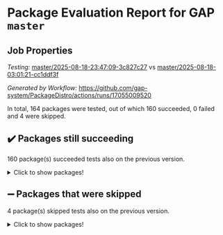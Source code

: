 # Package Evaluation Report for GAP `master`

## Job Properties

*Testing:* [master/2025-08-18-23:47:09-3c827c27](https://github.com/gap-system/PackageDistro/blob/data/reports/master/2025-08-18-23:47:09-3c827c27) vs [master/2025-08-18-03:01:21-cc1ddf3f](https://github.com/gap-system/PackageDistro/blob/data/reports/master/2025-08-18-03:01:21-cc1ddf3f)

*Generated by Workflow:* https://github.com/gap-system/PackageDistro/actions/runs/17055009520

In total, 164 packages were tested, out of which 160 succeeded, 0 failed and 4 were skipped.

## :heavy_check_mark: Packages still succeeding

160 package(s) succeeded tests also on the previous version.
<details><summary>Click to show packages!</summary>

- 4ti2interface 2024.11-01 [(success)](https://github.com/gap-system/PackageDistro/actions/runs/17055009520/job/48351224916)
- ace 5.7.0 [(success)](https://github.com/gap-system/PackageDistro/actions/runs/17055009520/job/48351224856)
- aclib 1.3.2 [(success)](https://github.com/gap-system/PackageDistro/actions/runs/17055009520/job/48351224862)
- agt 0.3.1 [(success)](https://github.com/gap-system/PackageDistro/actions/runs/17055009520/job/48351224866)
- alco 1.1.1 [(success)](https://github.com/gap-system/PackageDistro/actions/runs/17055009520/job/48351224863)
- alnuth 3.2.1 [(success)](https://github.com/gap-system/PackageDistro/actions/runs/17055009520/job/48351224870)
- anupq 3.3.1 [(success)](https://github.com/gap-system/PackageDistro/actions/runs/17055009520/job/48351224881)
- atlasrep 2.1.9 [(success)](https://github.com/gap-system/PackageDistro/actions/runs/17055009520/job/48351224873)
- autodoc 2025.05.09 [(success)](https://github.com/gap-system/PackageDistro/actions/runs/17055009520/job/48351224871)
- automata 1.16 [(success)](https://github.com/gap-system/PackageDistro/actions/runs/17055009520/job/48351224879)
- automgrp 1.3.3 [(success)](https://github.com/gap-system/PackageDistro/actions/runs/17055009520/job/48351224884)
- autpgrp 1.11.1 [(success)](https://github.com/gap-system/PackageDistro/actions/runs/17055009520/job/48351224872)
- cap 2025.08-02 [(success)](https://github.com/gap-system/PackageDistro/actions/runs/17055009520/job/48351224895)
- caratinterface 2.3.7 [(success)](https://github.com/gap-system/PackageDistro/actions/runs/17055009520/job/48351224900)
- cddinterface 2025.06.24 [(success)](https://github.com/gap-system/PackageDistro/actions/runs/17055009520/job/48351224945)
- circle 1.6.6 [(success)](https://github.com/gap-system/PackageDistro/actions/runs/17055009520/job/48351224911)
- classicpres 1.22 [(success)](https://github.com/gap-system/PackageDistro/actions/runs/17055009520/job/48351224902)
- cohomolo 1.6.11 [(success)](https://github.com/gap-system/PackageDistro/actions/runs/17055009520/job/48351224927)
- congruence 1.2.7 [(success)](https://github.com/gap-system/PackageDistro/actions/runs/17055009520/job/48351224940)
- corefreesub 0.6 [(success)](https://github.com/gap-system/PackageDistro/actions/runs/17055009520/job/48351224954)
- corelg 1.57 [(success)](https://github.com/gap-system/PackageDistro/actions/runs/17055009520/job/48351224978)
- crime 1.6 [(success)](https://github.com/gap-system/PackageDistro/actions/runs/17055009520/job/48351224939)
- crisp 1.4.8 [(success)](https://github.com/gap-system/PackageDistro/actions/runs/17055009520/job/48351224948)
- crypting 0.10.6 [(success)](https://github.com/gap-system/PackageDistro/actions/runs/17055009520/job/48351224946)
- cryst 4.1.29 [(success)](https://github.com/gap-system/PackageDistro/actions/runs/17055009520/job/48351224971)
- crystcat 1.1.10 [(success)](https://github.com/gap-system/PackageDistro/actions/runs/17055009520/job/48351224960)
- ctbllib 1.3.11 [(success)](https://github.com/gap-system/PackageDistro/actions/runs/17055009520/job/48351224969)
- cubefree 1.20 [(success)](https://github.com/gap-system/PackageDistro/actions/runs/17055009520/job/48351224970)
- curlinterface 2.4.2 [(success)](https://github.com/gap-system/PackageDistro/actions/runs/17055009520/job/48351224968)
- cvec 2.8.4 [(success)](https://github.com/gap-system/PackageDistro/actions/runs/17055009520/job/48351224958)
- datastructures 0.3.3 [(success)](https://github.com/gap-system/PackageDistro/actions/runs/17055009520/job/48351224982)
- deepthought 1.0.9 [(success)](https://github.com/gap-system/PackageDistro/actions/runs/17055009520/job/48351224951)
- design 1.8.2 [(success)](https://github.com/gap-system/PackageDistro/actions/runs/17055009520/job/48351224977)
- difsets 2.3.1 [(success)](https://github.com/gap-system/PackageDistro/actions/runs/17055009520/job/48351224995)
- digraphs 1.10.0 [(success)](https://github.com/gap-system/PackageDistro/actions/runs/17055009520/job/48351224989)
- edim 1.3.8 [(success)](https://github.com/gap-system/PackageDistro/actions/runs/17055009520/job/48351224979)
- example 4.4.1 [(success)](https://github.com/gap-system/PackageDistro/actions/runs/17055009520/job/48351224981)
- examplesforhomalg 2023.10-01 [(success)](https://github.com/gap-system/PackageDistro/actions/runs/17055009520/job/48351225061)
- factint 1.6.3 [(success)](https://github.com/gap-system/PackageDistro/actions/runs/17055009520/job/48351224973)
- ferret 1.0.14 [(success)](https://github.com/gap-system/PackageDistro/actions/runs/17055009520/job/48351224976)
- fga 1.5.0 [(success)](https://github.com/gap-system/PackageDistro/actions/runs/17055009520/job/48351225065)
- fining 1.5.6 [(success)](https://github.com/gap-system/PackageDistro/actions/runs/17055009520/job/48351225023)
- float 1.0.7 [(success)](https://github.com/gap-system/PackageDistro/actions/runs/17055009520/job/48351225002)
- format 1.4.4 [(success)](https://github.com/gap-system/PackageDistro/actions/runs/17055009520/job/48351225012)
- forms 1.2.13 [(success)](https://github.com/gap-system/PackageDistro/actions/runs/17055009520/job/48351224991)
- fplsa 1.2.6 [(success)](https://github.com/gap-system/PackageDistro/actions/runs/17055009520/job/48351224999)
- fr 2.4.13 [(success)](https://github.com/gap-system/PackageDistro/actions/runs/17055009520/job/48351225003)
- francy 2.0.3 [(success)](https://github.com/gap-system/PackageDistro/actions/runs/17055009520/job/48351225013)
- fwtree 1.3 [(success)](https://github.com/gap-system/PackageDistro/actions/runs/17055009520/job/48351225075)
- gapdoc 1.6.7 [(success)](https://github.com/gap-system/PackageDistro/actions/runs/17055009520/job/48351225026)
- gauss 2024.11-01 [(success)](https://github.com/gap-system/PackageDistro/actions/runs/17055009520/job/48351224998)
- gaussforhomalg 2024.08-01 [(success)](https://github.com/gap-system/PackageDistro/actions/runs/17055009520/job/48351224996)
- gbnp 1.1.0 [(success)](https://github.com/gap-system/PackageDistro/actions/runs/17055009520/job/48351225008)
- generalizedmorphismsforcap 2025.07-01 [(success)](https://github.com/gap-system/PackageDistro/actions/runs/17055009520/job/48351225032)
- genss 1.6.9 [(success)](https://github.com/gap-system/PackageDistro/actions/runs/17055009520/job/48351225006)
- gradedmodules 2024.12-01 [(success)](https://github.com/gap-system/PackageDistro/actions/runs/17055009520/job/48351225051)
- gradedringforhomalg 2024.07-01 [(success)](https://github.com/gap-system/PackageDistro/actions/runs/17055009520/job/48351225043)
- grape 4.9.2 [(success)](https://github.com/gap-system/PackageDistro/actions/runs/17055009520/job/48351225041)
- groupoids 1.78 [(success)](https://github.com/gap-system/PackageDistro/actions/runs/17055009520/job/48351225025)
- grpconst 2.6.5 [(success)](https://github.com/gap-system/PackageDistro/actions/runs/17055009520/job/48351225027)
- guarana 0.96.3 [(success)](https://github.com/gap-system/PackageDistro/actions/runs/17055009520/job/48351225072)
- guava 3.20 [(success)](https://github.com/gap-system/PackageDistro/actions/runs/17055009520/job/48351225049)
- hap 1.70 [(success)](https://github.com/gap-system/PackageDistro/actions/runs/17055009520/job/48351225040)
- hapcryst 0.1.15 [(success)](https://github.com/gap-system/PackageDistro/actions/runs/17055009520/job/48351225058)
- hecke 1.5.4 [(success)](https://github.com/gap-system/PackageDistro/actions/runs/17055009520/job/48351225044)
- help 4.0 [(success)](https://github.com/gap-system/PackageDistro/actions/runs/17055009520/job/48351225054)
- homalg 2024.01-01 [(success)](https://github.com/gap-system/PackageDistro/actions/runs/17055009520/job/48351225081)
- homalgtocas 2023.11-01 [(success)](https://github.com/gap-system/PackageDistro/actions/runs/17055009520/job/48351225084)
- ibnp 0.15 [(success)](https://github.com/gap-system/PackageDistro/actions/runs/17055009520/job/48351225076)
- idrel 2.48 [(success)](https://github.com/gap-system/PackageDistro/actions/runs/17055009520/job/48351225107)
- images 1.3.3 [(success)](https://github.com/gap-system/PackageDistro/actions/runs/17055009520/job/48351225077)
- inducereduce 1.1 [(success)](https://github.com/gap-system/PackageDistro/actions/runs/17055009520/job/48351225099)
- intpic 0.4.0 [(success)](https://github.com/gap-system/PackageDistro/actions/runs/17055009520/job/48351225100)
- io 4.9.3 [(success)](https://github.com/gap-system/PackageDistro/actions/runs/17055009520/job/48351225096)
- io_forhomalg 2023.02-04 [(success)](https://github.com/gap-system/PackageDistro/actions/runs/17055009520/job/48351225073)
- irredsol 1.4.4 [(success)](https://github.com/gap-system/PackageDistro/actions/runs/17055009520/job/48351225108)
- json 2.2.3 [(success)](https://github.com/gap-system/PackageDistro/actions/runs/17055009520/job/48351225176)
- jupyterkernel 1.5.1 [(success)](https://github.com/gap-system/PackageDistro/actions/runs/17055009520/job/48351225094)
- jupyterviz 1.5.6 [(success)](https://github.com/gap-system/PackageDistro/actions/runs/17055009520/job/48351225104)
- kan 1.37 [(success)](https://github.com/gap-system/PackageDistro/actions/runs/17055009520/job/48351225101)
- kbmag 1.5.11 [(success)](https://github.com/gap-system/PackageDistro/actions/runs/17055009520/job/48351225105)
- laguna 3.9.7 [(success)](https://github.com/gap-system/PackageDistro/actions/runs/17055009520/job/48351225111)
- liealgdb 2.2.1 [(success)](https://github.com/gap-system/PackageDistro/actions/runs/17055009520/job/48351225113)
- liepring 2.9.1 [(success)](https://github.com/gap-system/PackageDistro/actions/runs/17055009520/job/48351225124)
- liering 2.4.2 [(success)](https://github.com/gap-system/PackageDistro/actions/runs/17055009520/job/48351225123)
- linearalgebraforcap 2025.07-03 [(success)](https://github.com/gap-system/PackageDistro/actions/runs/17055009520/job/48351225115)
- lins 0.9 [(success)](https://github.com/gap-system/PackageDistro/actions/runs/17055009520/job/48351225129)
- localizeringforhomalg 2023.10-01 [(success)](https://github.com/gap-system/PackageDistro/actions/runs/17055009520/job/48351225109)
- loops 3.4.4 [(success)](https://github.com/gap-system/PackageDistro/actions/runs/17055009520/job/48351225103)
- lpres 1.1.1 [(success)](https://github.com/gap-system/PackageDistro/actions/runs/17055009520/job/48351225114)
- majoranaalgebras 1.5.2 [(success)](https://github.com/gap-system/PackageDistro/actions/runs/17055009520/job/48351225117)
- mapclass 1.4.6 [(success)](https://github.com/gap-system/PackageDistro/actions/runs/17055009520/job/48351225151)
- matgrp 0.71 [(success)](https://github.com/gap-system/PackageDistro/actions/runs/17055009520/job/48351225186)
- matricesforhomalg 2024.11-02 [(success)](https://github.com/gap-system/PackageDistro/actions/runs/17055009520/job/48351225121)
- modisom 3.0.0 [(success)](https://github.com/gap-system/PackageDistro/actions/runs/17055009520/job/48351225160)
- modulepresentationsforcap 2025.06-02 [(success)](https://github.com/gap-system/PackageDistro/actions/runs/17055009520/job/48351225147)
- modules 2024.12-01 [(success)](https://github.com/gap-system/PackageDistro/actions/runs/17055009520/job/48351225162)
- monoidalcategories 2025.07-07 [(success)](https://github.com/gap-system/PackageDistro/actions/runs/17055009520/job/48351225144)
- nconvex 2024.12-01 [(success)](https://github.com/gap-system/PackageDistro/actions/runs/17055009520/job/48351225157)
- nilmat 1.4.2 [(success)](https://github.com/gap-system/PackageDistro/actions/runs/17055009520/job/48351225134)
- nock 1.5 [(success)](https://github.com/gap-system/PackageDistro/actions/runs/17055009520/job/48351225138)
- normalizinterface 1.4.1 [(success)](https://github.com/gap-system/PackageDistro/actions/runs/17055009520/job/48351225141)
- nq 2.5.11 [(success)](https://github.com/gap-system/PackageDistro/actions/runs/17055009520/job/48351225153)
- numericalsgps 1.4.0 [(success)](https://github.com/gap-system/PackageDistro/actions/runs/17055009520/job/48351225181)
- openmath 11.5.3 [(success)](https://github.com/gap-system/PackageDistro/actions/runs/17055009520/job/48351225180)
- orb 5.0.1 [(success)](https://github.com/gap-system/PackageDistro/actions/runs/17055009520/job/48351225152)
- packagemanager 1.6.3 [(success)](https://github.com/gap-system/PackageDistro/actions/runs/17055009520/job/48351225156)
- patternclass 2.4.5 [(success)](https://github.com/gap-system/PackageDistro/actions/runs/17055009520/job/48351225148)
- permut 2.0.5 [(success)](https://github.com/gap-system/PackageDistro/actions/runs/17055009520/job/48351225165)
- polenta 1.3.11 [(success)](https://github.com/gap-system/PackageDistro/actions/runs/17055009520/job/48351225182)
- polymaking 0.8.7 [(success)](https://github.com/gap-system/PackageDistro/actions/runs/17055009520/job/48351225149)
- primgrp 3.4.4 [(success)](https://github.com/gap-system/PackageDistro/actions/runs/17055009520/job/48351225212)
- profiling 2.6.2 [(success)](https://github.com/gap-system/PackageDistro/actions/runs/17055009520/job/48351225175)
- qdistrnd 0.9.5 [(success)](https://github.com/gap-system/PackageDistro/actions/runs/17055009520/job/48351225193)
- qpa 1.35 [(success)](https://github.com/gap-system/PackageDistro/actions/runs/17055009520/job/48351225173)
- quagroup 1.8.4 [(success)](https://github.com/gap-system/PackageDistro/actions/runs/17055009520/job/48351225187)
- radiroot 2.9 [(success)](https://github.com/gap-system/PackageDistro/actions/runs/17055009520/job/48351225201)
- rcwa 4.7.1 [(success)](https://github.com/gap-system/PackageDistro/actions/runs/17055009520/job/48351225195)
- rds 1.8 [(success)](https://github.com/gap-system/PackageDistro/actions/runs/17055009520/job/48351225194)
- recog 1.4.4 [(success)](https://github.com/gap-system/PackageDistro/actions/runs/17055009520/job/48351225215)
- repndecomp 1.3.0 [(success)](https://github.com/gap-system/PackageDistro/actions/runs/17055009520/job/48351225229)
- repsn 3.1.2 [(success)](https://github.com/gap-system/PackageDistro/actions/runs/17055009520/job/48351225198)
- resclasses 4.7.3 [(success)](https://github.com/gap-system/PackageDistro/actions/runs/17055009520/job/48351225196)
- ringsforhomalg 2024.11-02 [(success)](https://github.com/gap-system/PackageDistro/actions/runs/17055009520/job/48351225230)
- sco 2023.08-01 [(success)](https://github.com/gap-system/PackageDistro/actions/runs/17055009520/job/48351225216)
- scscp 2.4.3 [(success)](https://github.com/gap-system/PackageDistro/actions/runs/17055009520/job/48351225213)
- semigroups 5.5.3 [(success)](https://github.com/gap-system/PackageDistro/actions/runs/17055009520/job/48351225204)
- sglppow 2.4 [(success)](https://github.com/gap-system/PackageDistro/actions/runs/17055009520/job/48351225206)
- sgpviz 0.999.6 [(success)](https://github.com/gap-system/PackageDistro/actions/runs/17055009520/job/48351225242)
- simpcomp 2.1.14 [(success)](https://github.com/gap-system/PackageDistro/actions/runs/17055009520/job/48351225218)
- singular 2024.06.03 [(success)](https://github.com/gap-system/PackageDistro/actions/runs/17055009520/job/48351225281)
- sl2reps 1.1 [(success)](https://github.com/gap-system/PackageDistro/actions/runs/17055009520/job/48351225255)
- sla 1.6.2 [(success)](https://github.com/gap-system/PackageDistro/actions/runs/17055009520/job/48351225239)
- smallantimagmas 0.4.1 [(success)](https://github.com/gap-system/PackageDistro/actions/runs/17055009520/job/48351225247)
- smallgrp 1.5.4 [(success)](https://github.com/gap-system/PackageDistro/actions/runs/17055009520/job/48351225225)
- smallsemi 0.7.2 [(success)](https://github.com/gap-system/PackageDistro/actions/runs/17055009520/job/48351225222)
- sonata 2.9.6 [(success)](https://github.com/gap-system/PackageDistro/actions/runs/17055009520/job/48351225220)
- sophus 1.27 [(success)](https://github.com/gap-system/PackageDistro/actions/runs/17055009520/job/48351225296)
- sotgrps 1.3 [(success)](https://github.com/gap-system/PackageDistro/actions/runs/17055009520/job/48351225249)
- spinsym 1.5.2 [(success)](https://github.com/gap-system/PackageDistro/actions/runs/17055009520/job/48351225219)
- standardff 1.0 [(success)](https://github.com/gap-system/PackageDistro/actions/runs/17055009520/job/48351225231)
- symbcompcc 1.3.2 [(success)](https://github.com/gap-system/PackageDistro/actions/runs/17055009520/job/48351225240)
- thelma 1.3 [(success)](https://github.com/gap-system/PackageDistro/actions/runs/17055009520/job/48351225269)
- tomlib 1.2.11 [(success)](https://github.com/gap-system/PackageDistro/actions/runs/17055009520/job/48351225280)
- toolsforhomalg 2025.05-01 [(success)](https://github.com/gap-system/PackageDistro/actions/runs/17055009520/job/48351225271)
- toric 1.9.6 [(success)](https://github.com/gap-system/PackageDistro/actions/runs/17055009520/job/48351225258)
- transgrp 3.6.5 [(success)](https://github.com/gap-system/PackageDistro/actions/runs/17055009520/job/48351225261)
- typeset 1.2.3 [(success)](https://github.com/gap-system/PackageDistro/actions/runs/17055009520/job/48351225295)
- ugaly 4.1.3 [(success)](https://github.com/gap-system/PackageDistro/actions/runs/17055009520/job/48351225282)
- unipot 1.6 [(success)](https://github.com/gap-system/PackageDistro/actions/runs/17055009520/job/48351225264)
- unitlib 5.0.0 [(success)](https://github.com/gap-system/PackageDistro/actions/runs/17055009520/job/48351225277)
- utils 0.91 [(success)](https://github.com/gap-system/PackageDistro/actions/runs/17055009520/job/48351225272)
- uuid 0.7 [(success)](https://github.com/gap-system/PackageDistro/actions/runs/17055009520/job/48351225278)
- walrus 0.9991 [(success)](https://github.com/gap-system/PackageDistro/actions/runs/17055009520/job/48351225289)
- wedderga 4.11.1 [(success)](https://github.com/gap-system/PackageDistro/actions/runs/17055009520/job/48351225334)
- wpe 0.8 [(success)](https://github.com/gap-system/PackageDistro/actions/runs/17055009520/job/48351225308)
- xmod 2.95 [(success)](https://github.com/gap-system/PackageDistro/actions/runs/17055009520/job/48351225298)
- xmodalg 1.32 [(success)](https://github.com/gap-system/PackageDistro/actions/runs/17055009520/job/48351225316)
- yangbaxter 0.10.7 [(success)](https://github.com/gap-system/PackageDistro/actions/runs/17055009520/job/48351225286)
- zeromqinterface 0.17 [(success)](https://github.com/gap-system/PackageDistro/actions/runs/17055009520/job/48351225304)
</details>

## :heavy_minus_sign: Packages that were skipped

4 package(s) skipped tests also on the previous version.
<details><summary>Click to show packages!</summary>

- browse 1.8.21 [(skipped)](https://github.com/gap-system/PackageDistro/actions/runs/17055009520/job/48350841598)
- itc 1.5.1 [(skipped)](https://github.com/gap-system/PackageDistro/actions/runs/17055009520/job/48350841598)
- polycyclic 2.16 [(skipped)](https://github.com/gap-system/PackageDistro/actions/runs/17055009520/job/48350841598)
- xgap 4.32 [(skipped)](https://github.com/gap-system/PackageDistro/actions/runs/17055009520/job/48350841598)
</details>

